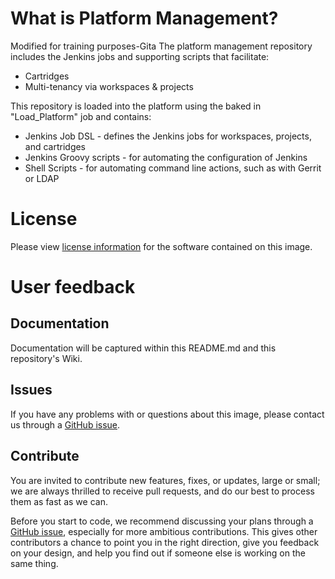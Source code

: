 # What is Platform Management?
Modified for training purposes-Gita
The platform management repository includes the Jenkins jobs and supporting scripts that facilitate:

- Cartridges
- Multi-tenancy via workspaces & projects

This repository is loaded into the platform using the baked in "Load\_Platform" job and contains:

- Jenkins Job DSL - defines the Jenkins jobs for workspaces, projects, and cartridges
- Jenkins Groovy scripts - for automating the configuration of Jenkins
- Shell Scripts - for automating command line actions, such as with Gerrit or LDAP

# License
Please view [license information](LICENSE.md) for the software contained on this image.

# User feedback

## Documentation
Documentation will be captured within this README.md and this repository's Wiki.

## Issues
If you have any problems with or questions about this image, please contact us through a [GitHub issue](https://github.com/Accenture/adop-platform-management/issues).

## Contribute
You are invited to contribute new features, fixes, or updates, large or small; we are always thrilled to receive pull requests, and do our best to process them as fast as we can.

Before you start to code, we recommend discussing your plans through a [GitHub issue](https://github.com/Accenture/adop-platform-management/issues), especially for more ambitious contributions. This gives other contributors a chance to point you in the right direction, give you feedback on your design, and help you find out if someone else is working on the same thing.
